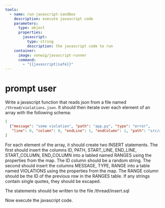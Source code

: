 ```yaml
---
tools:
  - name: run-javascript-sandbox
    description: execute javascript code
    parameters:
      type: object
      properties:
        javascript:
          type: string
          description: the javascript code to run
    container:
      image: vonwig/javascript-runner
      command:
        - "{{javascript|safe}}"
---
```


# prompt user

Write a javascript function that reads json from a file named `/thread/violations.json`.
It should then iterate over each element of an array with the following schema:

```json
[
  {"message": "some violation", "path": "app.py", "type": "error",
   "line": 0, "column": 0, "endLine": 1, "endColumn": 1, "path": "src/app.py"}
]
```

For each element of the array, it should create two INSERT statements. 
The first should insert the columns ID, PATH, START_LINE, END_LINE, START_COLUMN, END_COLUMN 
into a tabled named RANGES using the properties from the map.  The ID column should be a random string.
The second should insert the columns MESSAGE, TYPE, RANGE into a table named VIOLATIONS 
using the properties from the map.  The RANGE column should be the ID of the previous row in the RANGES table.
If any strings contain single quotes, they should be escaped.

The statements should be written to the file /thread/insert.sql

Now execute the javascript code.

